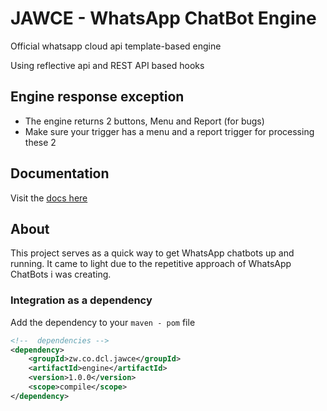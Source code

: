 # JAWCE - WhatsApp ChatBot Engine
Official whatsapp cloud api template-based engine

Using reflective api and REST API based hooks

## Engine response exception
- The engine returns 2 buttons, Menu and Report (for bugs)
- Make sure your trigger has a menu and a report trigger for processing these 2

## Documentation
Visit the [docs here](https://docs.page/donnc/jawce)

## About
This project serves as a quick way to get WhatsApp chatbots up and running. It came to light due to the repetitive approach
of WhatsApp ChatBots i was creating.

### Integration as a dependency
Add the dependency to your `maven - pom` file
```xml
<!--  dependencies -->
<dependency>
    <groupId>zw.co.dcl.jawce</groupId>
    <artifactId>engine</artifactId>
    <version>1.0.0</version>
    <scope>compile</scope>
</dependency>
```
